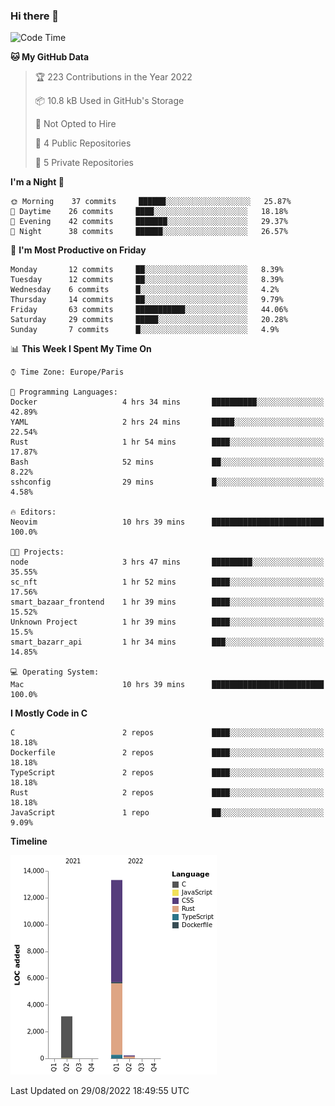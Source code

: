 ### Hi there 👋

<!--START_SECTION:waka-->
![Code Time](http://img.shields.io/badge/Code%20Time-1%2C580%20hrs%2040%20mins-blue)

**🐱 My GitHub Data** 

> 🏆 223 Contributions in the Year 2022
 > 
> 📦 10.8 kB Used in GitHub's Storage 
 > 
> 🚫 Not Opted to Hire
 > 
> 📜 4 Public Repositories 
 > 
> 🔑 5 Private Repositories  
 > 
**I'm a Night 🦉** 

```text
🌞 Morning    37 commits     ██████░░░░░░░░░░░░░░░░░░░   25.87% 
🌆 Daytime    26 commits     ████░░░░░░░░░░░░░░░░░░░░░   18.18% 
🌃 Evening    42 commits     ███████░░░░░░░░░░░░░░░░░░   29.37% 
🌙 Night      38 commits     ██████░░░░░░░░░░░░░░░░░░░   26.57%

```
📅 **I'm Most Productive on Friday** 

```text
Monday       12 commits     ██░░░░░░░░░░░░░░░░░░░░░░░   8.39% 
Tuesday      12 commits     ██░░░░░░░░░░░░░░░░░░░░░░░   8.39% 
Wednesday    6 commits      █░░░░░░░░░░░░░░░░░░░░░░░░   4.2% 
Thursday     14 commits     ██░░░░░░░░░░░░░░░░░░░░░░░   9.79% 
Friday       63 commits     ███████████░░░░░░░░░░░░░░   44.06% 
Saturday     29 commits     █████░░░░░░░░░░░░░░░░░░░░   20.28% 
Sunday       7 commits      █░░░░░░░░░░░░░░░░░░░░░░░░   4.9%

```


📊 **This Week I Spent My Time On** 

```text
⌚︎ Time Zone: Europe/Paris

💬 Programming Languages: 
Docker                   4 hrs 34 mins       ██████████░░░░░░░░░░░░░░░   42.89% 
YAML                     2 hrs 24 mins       █████░░░░░░░░░░░░░░░░░░░░   22.54% 
Rust                     1 hr 54 mins        ████░░░░░░░░░░░░░░░░░░░░░   17.87% 
Bash                     52 mins             ██░░░░░░░░░░░░░░░░░░░░░░░   8.22% 
sshconfig                29 mins             █░░░░░░░░░░░░░░░░░░░░░░░░   4.58%

🔥 Editors: 
Neovim                   10 hrs 39 mins      █████████████████████████   100.0%

🐱‍💻 Projects: 
node                     3 hrs 47 mins       █████████░░░░░░░░░░░░░░░░   35.55% 
sc_nft                   1 hr 52 mins        ████░░░░░░░░░░░░░░░░░░░░░   17.56% 
smart_bazaar_frontend    1 hr 39 mins        ████░░░░░░░░░░░░░░░░░░░░░   15.52% 
Unknown Project          1 hr 39 mins        ████░░░░░░░░░░░░░░░░░░░░░   15.5% 
smart_bazarr_api         1 hr 34 mins        ███░░░░░░░░░░░░░░░░░░░░░░   14.85%

💻 Operating System: 
Mac                      10 hrs 39 mins      █████████████████████████   100.0%

```

**I Mostly Code in C** 

```text
C                        2 repos             ████░░░░░░░░░░░░░░░░░░░░░   18.18% 
Dockerfile               2 repos             ████░░░░░░░░░░░░░░░░░░░░░   18.18% 
TypeScript               2 repos             ████░░░░░░░░░░░░░░░░░░░░░   18.18% 
Rust                     2 repos             ████░░░░░░░░░░░░░░░░░░░░░   18.18% 
JavaScript               1 repo              ██░░░░░░░░░░░░░░░░░░░░░░░   9.09%

```


**Timeline**

![Chart not found](https://raw.githubusercontent.com/nu-wa/nu-wa/main/charts/bar_graph.png) 


 Last Updated on 29/08/2022 18:49:55 UTC
<!--END_SECTION:waka-->

<!--
**nu-wa/nu-wa** is a ✨ _special_ ✨ repository because its `README.md` (this file) appears on your GitHub profile.

Here are some ideas to get you started:

- 🔭 I’m currently working on ...
- 🌱 I’m currently learning ...
- 👯 I’m looking to collaborate on ...
- 🤔 I’m looking for help with ...
- 💬 Ask me about ...
- 📫 How to reach me: ...
- 😄 Pronouns: ...
- ⚡ Fun fact: ...
-->
